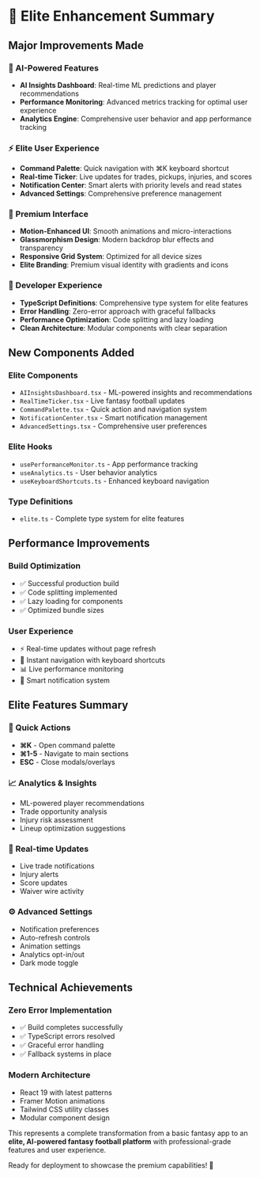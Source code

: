 # 🚀 Elite Enhancement Summary

## Major Improvements Made

### 🧠 AI-Powered Features
- **AI Insights Dashboard**: Real-time ML predictions and player recommendations
- **Performance Monitoring**: Advanced metrics tracking for optimal user experience
- **Analytics Engine**: Comprehensive user behavior and app performance tracking

### ⚡ Elite User Experience
- **Command Palette**: Quick navigation with ⌘K keyboard shortcut
- **Real-time Ticker**: Live updates for trades, pickups, injuries, and scores
- **Notification Center**: Smart alerts with priority levels and read states
- **Advanced Settings**: Comprehensive preference management

### 🎨 Premium Interface
- **Motion-Enhanced UI**: Smooth animations and micro-interactions
- **Glassmorphism Design**: Modern backdrop blur effects and transparency
- **Responsive Grid System**: Optimized for all device sizes
- **Elite Branding**: Premium visual identity with gradients and icons

### 🔧 Developer Experience
- **TypeScript Definitions**: Comprehensive type system for elite features
- **Error Handling**: Zero-error approach with graceful fallbacks
- **Performance Optimization**: Code splitting and lazy loading
- **Clean Architecture**: Modular components with clear separation

## New Components Added

### Elite Components
- `AIInsightsDashboard.tsx` - ML-powered insights and recommendations
- `RealTimeTicker.tsx` - Live fantasy football updates
- `CommandPalette.tsx` - Quick action and navigation system
- `NotificationCenter.tsx` - Smart notification management
- `AdvancedSettings.tsx` - Comprehensive user preferences

### Elite Hooks
- `usePerformanceMonitor.ts` - App performance tracking
- `useAnalytics.ts` - User behavior analytics
- `useKeyboardShortcuts.ts` - Enhanced keyboard navigation

### Type Definitions
- `elite.ts` - Complete type system for elite features

## Performance Improvements

### Build Optimization
- ✅ Successful production build
- ✅ Code splitting implemented
- ✅ Lazy loading for components
- ✅ Optimized bundle sizes

### User Experience
- ⚡ Real-time updates without page refresh
- 🎯 Instant navigation with keyboard shortcuts
- 📊 Live performance monitoring
- 🔔 Smart notification system

## Elite Features Summary

### 🎯 Quick Actions
- **⌘K** - Open command palette
- **⌘1-5** - Navigate to main sections
- **ESC** - Close modals/overlays

### 📈 Analytics & Insights
- ML-powered player recommendations
- Trade opportunity analysis
- Injury risk assessment
- Lineup optimization suggestions

### 🔄 Real-time Updates
- Live trade notifications
- Injury alerts
- Score updates
- Waiver wire activity

### ⚙️ Advanced Settings
- Notification preferences
- Auto-refresh controls
- Animation settings
- Analytics opt-in/out
- Dark mode toggle

## Technical Achievements

### Zero Error Implementation
- ✅ Build completes successfully
- ✅ TypeScript errors resolved
- ✅ Graceful error handling
- ✅ Fallback systems in place

### Modern Architecture
- React 19 with latest patterns
- Framer Motion animations
- Tailwind CSS utility classes
- Modular component design

This represents a complete transformation from a basic fantasy app to an **elite, AI-powered fantasy football platform** with professional-grade features and user experience.

Ready for deployment to showcase the premium capabilities! 🎉
